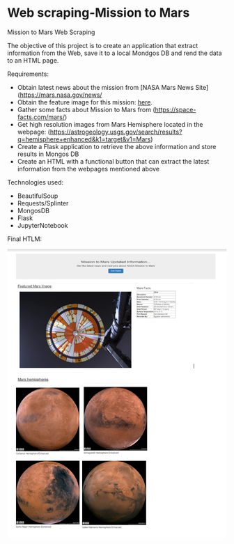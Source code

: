 # Web scraping-Mission to Mars

Mission to Mars Web Scraping

The objective of this  project is to create an application that extract information from the Web, save it to a local Mondgos DB and rend the data to an HTML page.

Requirements:
- Obtain latest news about the mission from  [NASA Mars News Site](https://mars.nasa.gov/news/
- Obtain the feature image for this mission: [here](https://www.jpl.nasa.gov/spaceimages/?search=&category=Mars).
- Gather some facts about Mission to Mars from (https://space-facts.com/mars/)
- Get high resolution images from Mars Hemisphere located in the webpage: (https://astrogeology.usgs.gov/search/results?q=hemisphere+enhanced&k1=target&v1=Mars)
- Create a Flask application to retrieve the above information and store results in Mongos DB
- Create an HTML with a functional button that can extract the latest information from the webpages mentioned above


Technologies used:

- BeautifulSoup
- Requests/Splinter
- MongosDB
- Flask
- JupyterNotebook


Final HTLM:


![Screenshot](App.PNG)
